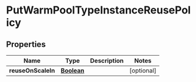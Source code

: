 

# PutWarmPoolTypeInstanceReusePolicy


## Properties

| Name | Type | Description | Notes |
|------------ | ------------- | ------------- | -------------|
|**reuseOnScaleIn** | [**Boolean**](Boolean.md) |  |  [optional] |



